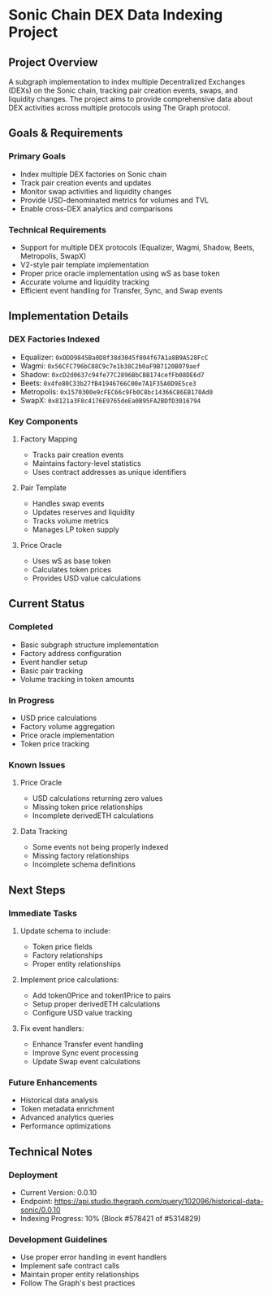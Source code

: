 # Sonic Chain DEX Data Indexing Project

## Project Overview
A subgraph implementation to index multiple Decentralized Exchanges (DEXs) on the Sonic chain, tracking pair creation events, swaps, and liquidity changes. The project aims to provide comprehensive data about DEX activities across multiple protocols using The Graph protocol.

## Goals & Requirements

### Primary Goals
- Index multiple DEX factories on Sonic chain
- Track pair creation events and updates
- Monitor swap activities and liquidity changes
- Provide USD-denominated metrics for volumes and TVL
- Enable cross-DEX analytics and comparisons

### Technical Requirements
- Support for multiple DEX protocols (Equalizer, Wagmi, Shadow, Beets, Metropolis, SwapX)
- V2-style pair template implementation
- Proper price oracle implementation using wS as base token
- Accurate volume and liquidity tracking
- Efficient event handling for Transfer, Sync, and Swap events

## Implementation Details

### DEX Factories Indexed
- Equalizer: `0xDDD9845Ba0D8f38d3045f804f67A1a8B9A528FcC`
- Wagmi: `0x56CFC796bC88C9c7e1b38C2b0aF9B7120B079aef`
- Shadow: `0xcD2d0637c94fe77C2896BbCBB174cefFb08DE6d7`
- Beets: `0x4fe80C33b27fB41946766C00e7A1F35A0D9E5ce3`
- Metropolis: `0x1570300e9cFEC66c9Fb0C8bc14366C86EB170Ad0`
- SwapX: `0x8121a3F8c4176E9765deEa0B95FA2BDfD3016794`

### Key Components
1. Factory Mapping
   - Tracks pair creation events
   - Maintains factory-level statistics
   - Uses contract addresses as unique identifiers

2. Pair Template
   - Handles swap events
   - Updates reserves and liquidity
   - Tracks volume metrics
   - Manages LP token supply

3. Price Oracle
   - Uses wS as base token
   - Calculates token prices
   - Provides USD value calculations

## Current Status

### Completed
- Basic subgraph structure implementation
- Factory address configuration
- Event handler setup
- Basic pair tracking
- Volume tracking in token amounts

### In Progress
- USD price calculations
- Factory volume aggregation
- Price oracle implementation
- Token price tracking

### Known Issues
1. Price Oracle
   - USD calculations returning zero values
   - Missing token price relationships
   - Incomplete derivedETH calculations

2. Data Tracking
   - Some events not being properly indexed
   - Missing factory relationships
   - Incomplete schema definitions

## Next Steps

### Immediate Tasks
1. Update schema to include:
   - Token price fields
   - Factory relationships
   - Proper entity relationships

2. Implement price calculations:
   - Add token0Price and token1Price to pairs
   - Setup proper derivedETH calculations
   - Configure USD value tracking

3. Fix event handlers:
   - Enhance Transfer event handling
   - Improve Sync event processing
   - Update Swap event calculations

### Future Enhancements
- Historical data analysis
- Token metadata enrichment
- Advanced analytics queries
- Performance optimizations

## Technical Notes

### Deployment
- Current Version: 0.0.10
- Endpoint: https://api.studio.thegraph.com/query/102096/historical-data-sonic/0.0.10
- Indexing Progress: 10% (Block #578421 of #5314829)

### Development Guidelines
- Use proper error handling in event handlers
- Implement safe contract calls
- Maintain proper entity relationships
- Follow The Graph's best practices
